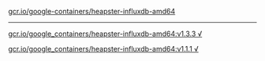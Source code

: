[gcr.io/google-containers/heapster-influxdb-amd64](https://hub.docker.com/r/sqeven/heapster-influxdb-amd64/tags/) 

----
[gcr.io/google_containers/heapster-influxdb-amd64:v1.3.3 √](https://hub.docker.com/r/sqeven/heapster-influxdb-amd64/tags/)

[gcr.io/google_containers/heapster-influxdb-amd64:v1.1.1 √](https://hub.docker.com/r/sqeven/heapster-influxdb-amd64/tags/)

